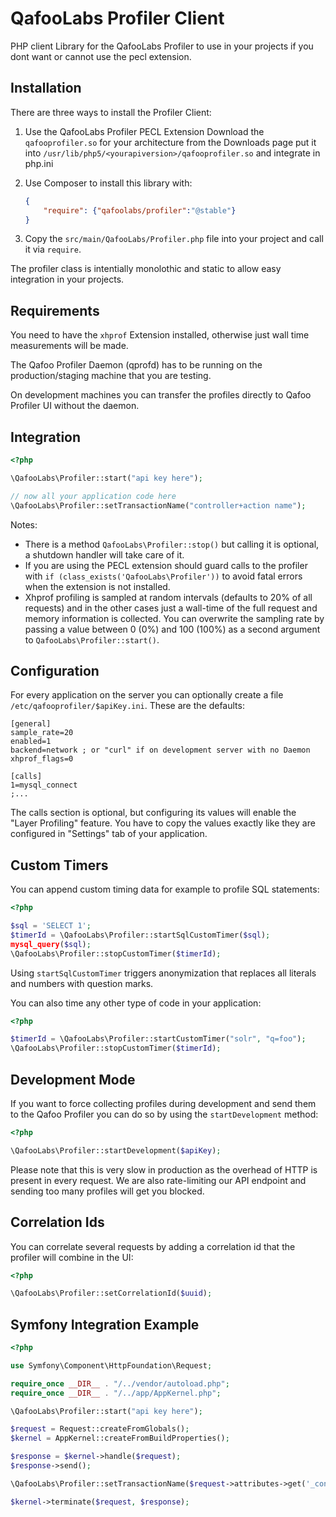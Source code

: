 # QafooLabs Profiler Client

PHP client Library for the QafooLabs Profiler to use in your projects
if you dont want or cannot use the pecl extension.

## Installation

There are three ways to install the Profiler Client:

1. Use the QafooLabs Profiler PECL Extension
   Download the `qafooprofiler.so` for your architecture from the Downloads page
   put it into `/usr/lib/php5/<yourapiversion>/qafooprofiler.so` and integrate in php.ini
2. Use Composer to install this library with:

   ```json
   {
       "require": {"qafoolabs/profiler":"@stable"}
   }
   ```

3. Copy the `src/main/QafooLabs/Profiler.php` file into your project and call it via `require`.

The profiler class is intentially monolothic and static to allow easy
integration in your projects.

## Requirements

You need to have the `xhprof` Extension installed, otherwise just wall time
measurements will be made.

The Qafoo Profiler Daemon (qprofd) has to be running on the production/staging
machine that you are testing.

On development machines you can transfer the profiles directly to Qafoo Profiler UI
without the daemon.

## Integration

```php
<?php

\QafooLabs\Profiler::start("api key here");

// now all your application code here
\QafooLabs\Profiler::setTransactionName("controller+action name");
```
Notes:

- There is a method `QafooLabs\Profiler::stop()` but calling it is optional, a
  shutdown handler will take care of it.
- If you are using the PECL extension should guard calls to the profiler with `if (class_exists('QafooLabs\Profiler'))`
  to avoid fatal errors when the extension is not installed.
- Xhprof profiling is sampled at random intervals (defaults to 20% of all requests)
  and in the other cases just a wall-time of the full request and memory information
  is collected. You can overwrite the sampling rate by passing a value between 0 (0%) and 100 (100%) as a second
  argument to `QafooLabs\Profiler::start()`.

## Configuration

For every application on the server you can optionally create a file `/etc/qafooprofiler/$apiKey.ini`.
These are the defaults:

    [general]
    sample_rate=20
    enabled=1
    backend=network ; or "curl" if on development server with no Daemon
    xhprof_flags=0

    [calls]
    1=mysql_connect
    ;...

The calls section is optional, but configuring its values will enable the "Layer Profiling" feature.
You have to copy the values exactly like they are configured in "Settings" tab of your application.

## Custom Timers

You can append custom timing data for example to profile SQL statements:

```php
<?php

$sql = 'SELECT 1';
$timerId = \QafooLabs\Profiler::startSqlCustomTimer($sql);
mysql_query($sql);
\QafooLabs\Profiler::stopCustomTimer($timerId);
```

Using `startSqlCustomTimer` triggers anonymization that replaces all literals
and numbers with question marks.

You can also time any other type of code in your application:

```php
<?php

$timerId = \QafooLabs\Profiler::startCustomTimer("solr", "q=foo");
\QafooLabs\Profiler::stopCustomTimer($timerId);
```

## Development Mode

If you want to force collecting profiles during development and send them to
the Qafoo Profiler you can do so by using the `startDevelopment` method:

```php
<?php

\QafooLabs\Profiler::startDevelopment($apiKey);
```

Please note that this is very slow in production as the overhead of HTTP is present
in every request. We are also rate-limiting our API endpoint and sending too many
profiles will get you blocked.

## Correlation Ids

You can correlate several requests by adding a correlation id that the profiler
will combine in the UI:

```php
<?php

\QafooLabs\Profiler::setCorrelationId($uuid);
```

## Symfony Integration Example

```php
<?php

use Symfony\Component\HttpFoundation\Request;

require_once __DIR__ . "/../vendor/autoload.php";
require_once __DIR__ . "/../app/AppKernel.php";

\QafooLabs\Profiler::start("api key here");

$request = Request::createFromGlobals();
$kernel = AppKernel::createFromBuildProperties();

$response = $kernel->handle($request);
$response->send();

\QafooLabs\Profiler::setTransactionName($request->attributes->get('_controller', 'notfound'));

$kernel->terminate($request, $response);
```
